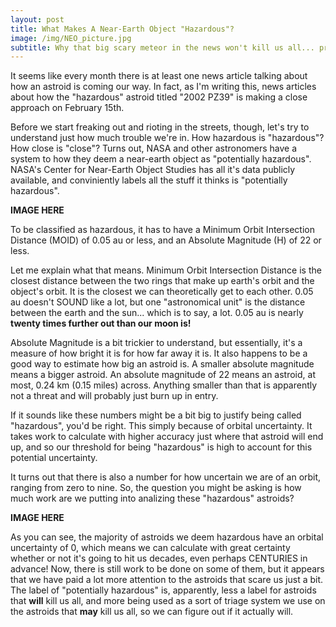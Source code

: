 ```yaml
---
layout: post
title: What Makes A Near-Earth Object "Hazardous"?
image: /img/NEO_picture.jpg
subtitle: Why that big scary meteor in the news won't kill us all... probably.
---
```


It seems like every month there is at least one news article talking about how an astroid is coming our way. In fact, as I'm writing this, news articles about how the "hazardous" astroid titled "2002 PZ39" is making a close approach on February 15th. 

Before we start freaking out and rioting in the streets, though, let's try to understand just how much trouble we're in. How hazardous is "hazardous"? How close is "close"? Turns out, NASA and other astronomers have a system to how they deem a near-earth object as "potentially hazardous". NASA's Center for Near-Earth Object Studies has all it's data publicly available, and conviniently labels all the stuff it thinks is "potentially hazardous".

**IMAGE HERE**

To be classified as hazardous, it has to have a Minimum Orbit Intersection Distance (MOID) of 0.05 au or less, and an Absolute Magnitude (H) of 22 or less. 

Let me explain what that means. Minimum Orbit Intersection Distance is the closest distance between the two rings that make up earth's orbit and the object's orbit. It is the closest we can theoretically get to each other. 0.05 au doesn't SOUND like a lot, but one "astronomical unit" is the distance between the earth and the sun... which is to say, a lot. 0.05 au is nearly **twenty times further out than our moon is!**

Absolute Magnitude is a bit trickier to understand, but essentially, it's a measure of how bright it is for how far away it is. It also happens to be a good way to estimate how big an astroid is. A smaller absolute magnitude means a bigger astroid. An absolute magnitude of 22 means an astroid, at most, 0.24 km (0.15 miles) across. Anything smaller than that is apparently not a threat and will probably just burn up in entry.

If it sounds like these numbers might be a bit big to justify being called "hazardous", you'd be right. This simply because of orbital uncertainty. It takes work to calculate with higher accuracy just where that astroid will end up, and so our threshold for being "hazardous" is high to account for this potential uncertainty. 

It turns out that there is also a number for how uncertain we are of an orbit, ranging from zero to nine. So, the question you might be asking is how much work are we putting into analizing these "hazardous" astroids?

**IMAGE HERE** 

As you can see, the majority of astroids we deem hazardous have an orbital uncertainty of 0, which means we can calculate with great certainty whether or not it's going to hit us decades, even perhaps CENTURIES in advance! Now, there is still work to be done on some of them, but it appears that we have paid a lot more attention to the astroids that scare us just a bit. The label of "potentially hazardous" is, apparently, less a label for astroids that **will** kill us all, and more being used as a sort of triage system we use on the astroids that **may** kill us all, so we can figure out if it actually will.   
